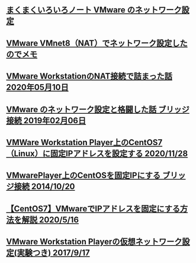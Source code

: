 ## [まくまくいろいろノート VMware のネットワーク設定](https://maku77.github.io/memo/network/vmware.html)
## [VMware VMnet8（NAT）でネットワーク設定したのでメモ](https://kitigai.hatenablog.com/entry/2018/06/28/233000)
## [VMware WorkstationのNAT接続で詰まった話 2020年05月10日](https://qiita.com/EtoKazuki/items/f5ad5712254b526e2c2e)
## [VMware のネットワーク設定と格闘した話 ブリッジ接続 2019年02月06日](https://qiita.com/suzuki-maruchan/items/e5f7c539b04e2778a03b)
## [VMWare Workstation Player上のCentOS7（Linux）に固定IPアドレスを設定する 2020/11/28](https://www.wantanblog.com/entry/2020/11/28/182013)
## [VMwarePlayer上のCentOSを固定IPにする ブリッジ接続 2014/10/20](https://lanevok.hatenadiary.org/entry/20141020/1413808081)
## [【CentOS7】VMwareでIPアドレスを固定にする方法を解説 2020/5/16](https://afigura.net/531/)
## [VMware Workstation Playerの仮想ネットワーク設定(実験つき) 2017/9/17](https://qiita.com/Higemal/items/b8124b047a3d0393e697)
